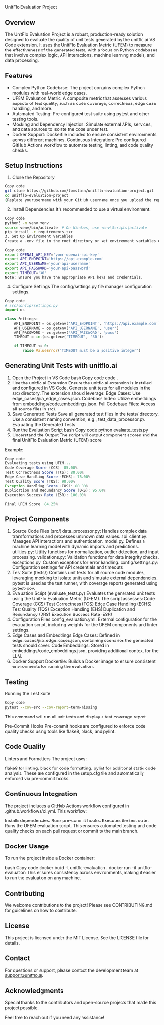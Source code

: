 UnitFlo Evaluation Project
## Overview
The UnitFlo Evaluation Project is a robust, production-ready solution designed to evaluate the quality of unit tests generated by the unitflo.ai VS Code extension. It uses the UnitFlo Evaluation Metric (UFEM) to measure the effectiveness of the generated tests, with a focus on Python codebases that involve complex logic, API interactions, machine learning models, and data processing.

## Features
- Complex Python Codebase: The project contains complex Python modules with real-world edge cases.
- UFEM Evaluation Metric: A composite metric that assesses various aspects of test quality, such as code coverage, correctness, edge case handling, and more.
- Automated Testing: Pre-configured test suite using pytest and other testing tools.
- Mocking and Dependency Injection: Simulate external APIs, services, and data sources to isolate the code under test.
- Docker Support: Dockerfile included to ensure consistent environments across different machines.
Continuous Integration: Pre-configured GitHub Actions workflow to automate testing, linting, and code quality checks.

## Setup Instructions
1. Clone the Repository
``` bash
Copy code
git clone https://github.com/tomstaan/unitflo-evaluation-project.git
cd unitflo-evaluation-project
(Replace yourusername with your GitHub username once you upload the repository.)
```
2. Install Dependencies
It's recommended to use a virtual environment.

``` bash
Copy code
python3 -m venv venv
source venv/bin/activate  # On Windows, use venv\Scripts\activate
pip install -r requirements.txt
3. Set Up Environment Variables
Create a .env file in the root directory or set environment variables directly in your shell.
```

``` bash
Copy code
export OPENAI_API_KEY='your-openai-api-key'
export API_ENDPOINT='https://api.example.com'
export API_USERNAME='your-api-username'
export API_PASSWORD='your-api-password'
export TIMEOUT='30'
Note: Ensure you have the appropriate API keys and credentials.
```
4. Configure Settings
The config/settings.py file manages configuration settings.

``` python
Copy code
# src/config/settings.py
import os

class Settings:
    API_ENDPOINT = os.getenv('API_ENDPOINT', 'https://api.example.com')
    API_USERNAME = os.getenv('API_USERNAME', 'user')
    API_PASSWORD = os.getenv('API_PASSWORD', 'pass')
    TIMEOUT = int(os.getenv('TIMEOUT', '30'))

    if TIMEOUT <= 0:
        raise ValueError("TIMEOUT must be a positive integer")
```

## Generating Unit Tests with unitflo.ai
1. Open the Project in VS Code
bash
Copy code
code .
2. Use the unitflo.ai Extension
Ensure the unitflo.ai extension is installed and configured in VS Code.
Generate unit tests for all modules in the src/ directory.
The extension should leverage:
Edge Cases: Use edge_cases/jira_edge_cases.json.
Codebase Index: Utilize embeddings from embeddings/code_embeddings.json.
Full Codebase Files: Access all source files in src/.
3. Save Generated Tests
Save all generated test files in the tests/ directory.
Use a consistent naming convention, e.g., test_data_processor.py.
Evaluating the Generated Tests
1. Run the Evaluation Script
bash
Copy code
python evaluate_tests.py
2. Understand the Output
The script will output component scores and the final UnitFlo Evaluation Metric (UFEM) score.

Example:

``` java
Copy code
Evaluating tests using UFEM...
Code Coverage Score (CCS): 85.00%
Test Correctness Score (TCS): 80.00%
Edge Case Handling Score (ECHS): 75.00%
Test Quality Score (TQS): 90.00%
Exception Handling Score (EHS): 80.00%
Duplication and Redundancy Score (DRS): 95.00%
Execution Success Rate (ESR): 100.00%

Final UFEM Score: 84.25%
```

## Project Components
1. Source Code Files (src/)
data_processor.py: Handles complex data transformations and processes unknown data values.
api_client.py: Manages API interactions and authentication.
model.py: Defines a machine learning model with dynamic imports and predictions.
utilities.py: Utility functions for normalization, outlier detection, and input processing.
validations.py: Validation functions for data integrity checks.
exceptions.py: Custom exceptions for error handling.
config/settings.py: Configuration settings for API credentials and timeouts.
2. Test Suite (tests/)
Contains unit tests for all source code modules, leveraging mocking to isolate units and simulate external dependencies.
pytest is used as the test runner, with coverage reports generated using pytest-cov.
3. Evaluation Script (evaluate_tests.py)
Evaluates the generated unit tests using the UnitFlo Evaluation Metric (UFEM).
The script assesses:
Code Coverage (CCS)
Test Correctness (TCS)
Edge Case Handling (ECHS)
Test Quality (TQS)
Exception Handling (EHS)
Duplication and Redundancy (DRS)
Execution Success Rate (ESR)
4. Configuration Files
config_evaluation.yml: External configuration for the evaluation script, including weights for the UFEM components and linter settings.
5. Edge Cases and Embeddings
Edge Cases: Defined in edge_cases/jira_edge_cases.json, containing scenarios the generated tests should cover.
Code Embeddings: Stored in embeddings/code_embeddings.json, providing additional context for the LLM.
6. Docker Support
Dockerfile: Builds a Docker image to ensure consistent environments for running the evaluation.

## Testing
Running the Test Suite
``` bash
Copy code
pytest --cov=src --cov-report=term-missing
```
This command will run all unit tests and display a test coverage report.

Pre-Commit Hooks
Pre-commit hooks are configured to enforce code quality checks using tools like flake8, black, and pylint.

## Code Quality
Linters and Formatters
The project uses:

flake8 for linting.
black for code formatting.
pylint for additional static code analysis.
These are configured in the setup.cfg file and automatically enforced via pre-commit hooks.

## Continuous Integration
The project includes a GitHub Actions workflow configured in .github/workflows/ci.yml. This workflow:

Installs dependencies.
Runs pre-commit hooks.
Executes the test suite.
Runs the UFEM evaluation script.
This ensures automated testing and code quality checks on each pull request or commit to the main branch.

## Docker Usage
To run the project inside a Docker container:

bash
Copy code
docker build -t unitflo-evaluation .
docker run -it unitflo-evaluation
This ensures consistency across environments, making it easier to run the evaluation on any machine.

## Contributing
We welcome contributions to the project! Please see CONTRIBUTING.md for guidelines on how to contribute.

## License
This project is licensed under the MIT License. See the LICENSE file for details.

## Contact
For questions or support, please contact the development team at support@unitflo.ai.

## Acknowledgments
Special thanks to the contributors and open-source projects that made this project possible.

Feel free to reach out if you need any assistance!